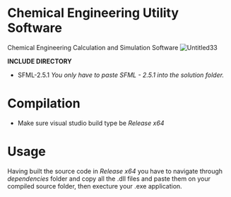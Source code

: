 # Chemical Engineering Utility Software
Chemical Engineering Calculation and Simulation Software
![Untitled33](https://user-images.githubusercontent.com/48857076/183526775-3bf374e0-97bf-4506-8b2a-87465d7d64ee.png)

**INCLUDE DIRECTORY**
- SFML-2.5.1
*You only have to paste *SFML - 2.5.1* into the solution folder.*

# Compilation
- Make sure visual studio build type be *Release x64*

# Usage
Having built the source code in *Release x64* you have to navigate through *dependencies* folder and copy all the .dll files and paste them on your
compiled source folder, then execture your .exe application.




